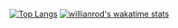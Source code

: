 [![Top Langs](https://github-readme-stats.vercel.app/api/top-langs/?username=crashunix)](https://github.com/anuraghazra/github-readme-stats)
[![willianrod's wakatime stats](https://github-readme-stats.vercel.app/api/wakatime?username=crashunix)](https://github.com/anuraghazra/github-readme-stats)
